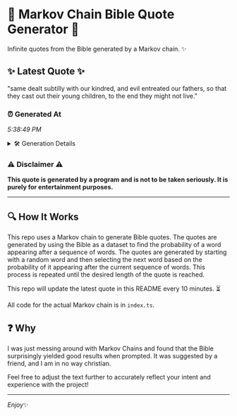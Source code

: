 # 📖 Markov Chain Bible Quote Generator 📖

Infinite quotes from the Bible generated by a Markov chain. ✨

## ✨ Latest Quote ✨
"same dealt subtilly with our kindred, and evil entreated our fathers, so that they cast out their young children, to the end they might not live."

### ⏰ Generated At
*5:38:49 PM*

<details>
    <summary>🛠️ Generation Details</summary>
    <p>
        <strong>🌱 Seed:</strong> same<br>
        <strong>🔄 Iterations:</strong> 25<br>
        <strong>📜 Context History:</strong><br>[ same ]: dealt<br>[ same, dealt ]: subtilly<br>[ same, dealt, subtilly ]: with<br>[ same, dealt, subtilly, with ]: our<br>[ same, dealt, subtilly, with, our ]: kindred,<br>[ same, dealt, subtilly, with, our, kindred, ]: and<br>[ dealt, subtilly, with, our, kindred,, and ]: evil<br>[ subtilly, with, our, kindred,, and, evil ]: entreated<br>[ with, our, kindred,, and, evil, entreated ]: our<br>[ our, kindred,, and, evil, entreated, our ]: fathers,<br>[ kindred,, and, evil, entreated, our, fathers, ]: so<br>[ and, evil, entreated, our, fathers,, so ]: that<br>[ evil, entreated, our, fathers,, so, that ]: they<br>[ entreated, our, fathers,, so, that, they ]: cast<br>[ our, fathers,, so, that, they, cast ]: out<br>[ fathers,, so, that, they, cast, out ]: their<br>[ so, that, they, cast, out, their ]: young<br>[ that, they, cast, out, their, young ]: children,<br>[ they, cast, out, their, young, children, ]: to<br>[ cast, out, their, young, children,, to ]: the<br>[ out, their, young, children,, to, the ]: end<br>[ their, young, children,, to, the, end ]: they<br>[ young, children,, to, the, end, they ]: might<br>[ children,, to, the, end, they, might ]: not<br>[ to, the, end, they, might, not ]: live.<br>
    </p>
</details>

### ⚠️ Disclaimer ⚠️
**This quote is generated by a program and is not to be taken seriously. It is purely for entertainment purposes.**

---

## 🔍 How It Works

This repo uses a Markov chain to generate Bible quotes. The quotes are generated by using the Bible as a dataset to find the probability of a word appearing after a sequence of words. The quotes are generated by starting with a random word and then selecting the next word based on the probability of it appearing after the current sequence of words. This process is repeated until the desired length of the quote is reached.

This repo will update the latest quote in this README every 10 minutes. ⏳

All code for the actual Markov chain is in `index.ts`.

## ❓ Why

I was just messing around with Markov Chains and found that the Bible surprisingly yielded good results when prompted. 
It was suggested by a friend, and I am in no way christian.

Feel free to adjust the text further to accurately reflect your intent and experience with the project!

---

*Enjoy*✨
